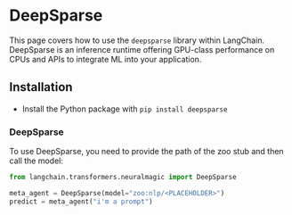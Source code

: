 # DeepSparse

This page covers how to use the `deepsparse` library within LangChain.
DeepSparse is an inference runtime offering GPU-class performance on CPUs and APIs to integrate ML into your application.

## Installation
- Install the Python package with `pip install deepsparse`

### DeepSparse

To use DeepSparse, you need to provide the path of the zoo stub and then call the model:

```python
from langchain.transformers.neuralmagic import DeepSparse

meta_agent = DeepSparse(model="zoo:nlp/<PLACEHOLDER>")
predict = meta_agent("i'm a prompt")
```